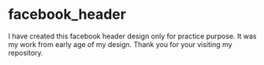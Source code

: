 # facebook_header
I have created this facebook header design only for practice purpose. It was my work from early age of my design. Thank you for your visiting my repository. 
